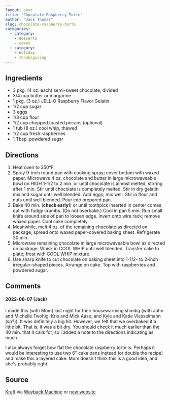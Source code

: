 ```yaml
---
layout: post
title: "Chocolate Raspberry Torte"
author: "Jack Thomas"
slug: chocolate-raspberry-torte
categories:
  - category:
    - desserts
    - cakes
  - category:
    - holiday
    - thanksgiving
---
```


## Ingredients

- 3 pkg. (4 oz. each) semi-sweet chocolate, divided
- 3/4 cup butter or margarine
- 1 pkg. (3 oz.) JELL-O Raspberry Flavor Gelatin
- 1/2 cup sugar
- 3 eggs
- 1/3 cup flour
- 1/2 cup chopped toasted pecans (optional)
- 1 tub (8 oz.) cool whip, thawed
- 1/2 cup fresh raspberries
- 1 Tbsp. powdered sugar

## Directions

1. Heat oven to 350°F.
2. Spray 9-inch round pan with cooking spray; cover bottom with waxed paper. Microwave 4 oz. chocolate and butter in large microwaveable bowl on HIGH 1-1/2 to 2 min. or until chocolate is almost melted, stirring after 1 min. Stir until chocolate is completely melted. Stir in dry gelatin mix and sugar until well blended. Add eggs; mix well. Stir in flour and nuts until well blended. Pour into prepared pan.
3. Bake 40 min. (**check early!**) or until toothpick inserted in center comes out with fudgy crumbs. (Do not overbake.) Cool in pan 5 min. Run small knife around side of pan to loosen edge. Invert onto wire rack; remove waxed paper. Cool cake completely.
4. Meanwhile, melt 4 oz. of the remaining chocolate as directed on package; spread onto waxed paper-covered baking sheet. Refrigerate 30 min.
5. Microwave remaining chocolate in large microwaveable bowl as directed on package. Whisk in COOL WHIP until well blended. Transfer cake to plate; frost with COOL WHIP mixture.
6. Use sharp knife to cut chocolate on baking sheet into 1-1/2- to 2-inch irregular-shaped pieces. Arrange on cake. Top with raspberries and powdered sugar.

## Comments

#### 2022-08-07 (Jack)

I made this (with Mom) last night for their housewarming shindig (with John and Michelle Twohig, Kris and Mick Aase, and Kyle and Katie Viesselmann (sp?)). It was definitely a big hit. However, we felt that we overbaked it a little bit. That is, it was a bit dry. You should check it much earlier than the 40 min. that it calls for, so I added a note to the directions indicating as much.

I also always forget how flat the chocolate raspberry torte is. Perhaps it would be interesting to use two 6" cake pans instead (or double the recipe) and make this a layered cake. Mom doesn't think this is a good idea, and she's probably right.

## Source

[Kraft](http://www.kraftrecipes.com/recipes/chocolate-raspberry-torte-66246.aspx) via [Wayback Machine](https://web.archive.org/web/20111107132451/http://www.kraftrecipes.com/recipes/chocolate-raspberry-torte-66246.aspx) or [new website](https://www.myfoodandfamily.com/recipe/066246/chocolate-raspberry-torte)
